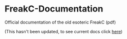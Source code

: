 # FreakC-Documentation
Official documentation of the old esoteric FreakC (pdf)

(This hasn't been updated, to see current docs click <a href="https://github.com/nguyenphuminh/FreakC/blob/master/TUTORIAL.md">here</a>)
